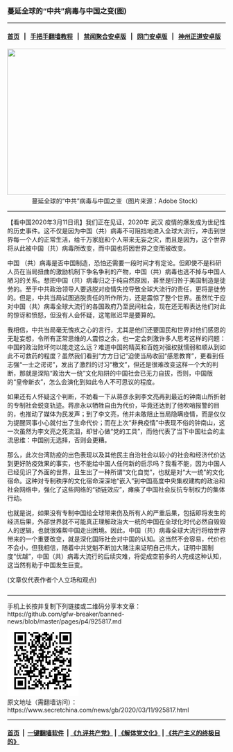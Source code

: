 ### 蔓延全球的“中共”病毒与中国之变(图)
------------------------

#### [首页](https://github.com/gfw-breaker/banned-news/blob/master/README.md) &nbsp;&nbsp;|&nbsp;&nbsp; [手把手翻墙教程](https://github.com/gfw-breaker/guides/wiki) &nbsp;&nbsp;|&nbsp;&nbsp; [禁闻聚合安卓版](https://github.com/gfw-breaker/bn-android) &nbsp;&nbsp;|&nbsp;&nbsp; [网门安卓版](https://github.com/oGate2/oGate) &nbsp;&nbsp;|&nbsp;&nbsp; [神州正道安卓版](https://github.com/SzzdOgate/update) 



<div class="article_right" style="fone-color:#000">
 <p style="text-align: center;">
  <img alt="" src="//img3.secretchina.com/pic/2020/2-13/p2626754a245265930-ss.jpg" style="height:337px; width:600px"/>
  <br>
   蔓延全球的“中共”病毒与中国之变（图片来源：Adobe Stock）
   <span id="hideid" name="hideid" style="color:red;display:none;">
    <span href="https://www.secretchina.com">
    </span>
   </span>
  </br>
 </p>
 <div id="txt-mid1-t21-2017">
  

---


  </div>
 </div>
 <p>
  【看中国2020年3月11日讯】我们正在见证，2020年
  <span href="https://www.secretchina.com/news/gb/tag/武汉" target="_blank">
   武汉
  </span>
  疫情的爆发成为世纪性的历史事件。这不仅是因为中国（共）病毒不可阻挡地进入全球大流行，冲击到世界每一个人的正常生活，给千万家庭和个人带来无妄之灾，而且是因为，这个世界将从此被中国（共）病毒所改变，而中国也将因世界之变而被改变。
  <span id="hideid" name="hideid" style="color:red;display:none;">
   <span href="https://www.secretchina.com">
   </span>
  </span>
 </p>
 <p>
  <span href="https://www.secretchina.com" target="_blank">
   中国
  </span>
  （共）病毒是否中国制造，恐怕还需要一段时间才有定论。但即使不是科研人员在当局扭曲的激励机制下争名争利的产物，中国（共）病毒也逃不掉与中国人陋习的关系。想把中国（共）病毒归之于纯自然原因，甚至是归咎于美国制造是徒劳的。至于中共政治领导人要逃脱对疫情失控导致全球大流行的责任，更将是徒劳的。但是，中共当局试图逃脱责任的所作所为，还是震惊了整个世界。虽然忙于应对中国（共）病毒全球大流行的各国政府乃至民间社会，现在还无暇表达他们对此的惊讶和愤怒，但没有人会怀疑，这笔账迟早是要算的。
 </p>
 <p>
  我相信，中共当局毫无愧疚之心的言行，尤其是他们还要国民和世界对他们感恩的无耻妄想，令所有正常思维的人震惊之余，也一定会刺激许多人思考这样的问题：中国的政治败坏何以能走这么远？难道中国的精英和百姓对强权就懦弱和顺从到如此不可救药的程度？虽然我们看到“方方日记”迫使当局收回“感恩教育”，更看到任志强“一士之谔谔”，发出了激烈的讨习“檄文”，但还是很难改变这样一个大的判断，那就是深陷“政治大一统”文化陷阱的中国社会已无力自拔，否则，中国版的“皇帝新衣”，怎么会演化到如此令人不可思议的程度。
 </p>
 <p>
  如果还有人怀疑这个判断，不妨看一下从蒋彦永到李文亮再到最近的钟南山所折射的专制社会蜕变轨迹。蒋彦永以牺牲自由为代价，毕竟还达到了他吹哨报警的目的，也推动了媒体为民发声；到了李文亮，他并未敢阻止当局隐瞒疫情，而是仅仅为提醒同事小心就付出了生命代价；而在上次“非典疫情”中表现不俗的钟南山，这一次虽然为李文亮之死流泪，却甘心做“党的工具”，而他代表了当下中国社会的主流思维：中国别无选择，否则会更糟。
 </p>
 <p>
  那么，此次台湾防疫的出色表现以及其他民主自治社会以较小的社会和经济代价达到更好防疫效果的事实，也不能给中国人任何新的启示吗？我看不能，因为中国人已经见识了外面的世界，且生出了一种所谓“文化自觉”，也就是对“大一统”的文化宿命。这种对专制秩序的文化宿命深深地“嵌入”到中国高度中央集权建构的政治和社会网络中，强化了这些网络的“锁链效应”，瘫痪了中国社会反抗专制权力的集体行动。
 </p>
 <p>
  也就是说，如果没有专制中国给全球带来伤及所有人的严重后果，包括即将发生的经济后果，外部世界就不可能真正理解政治大一统的中国在全球化时代必然自毁毁人的逻辑，也就很难帮中国走出困境。因此，中国（共）病毒全球大流行将给世界带来的一个重要改变，就是深化国际社会对中国的认知。这当然不会容易，代价也不会小，但我相信，随着中共党魁不断加大赌注来证明自己伟大，证明中国制度“优越”，中国（共）病毒大流行的后续灾难，将促成空前多的人完成这种认知，这当然有助于中国发生巨变。
 </p>
 (文章仅代表作者个人立场和观点)
 <center>
  <div>
   <div id="txt-mid2-t22-2017" style="display: block;  max-height: 351px;  overflow: hidden;">
    <div id="SC-21xxx">
    </div>
    <ins class="adsbygoogle" data-ad-client="ca-pub-1276641434651360" data-ad-format="auto" data-ad-slot="4301710469" data-full-width-responsive="true" style="display:block">
    </ins>
   </div>
  </div>
 </center>
 <div style="padding-top:12px;">
 </div>
</div>

<hr/>
手机上长按并复制下列链接或二维码分享本文章：<br/>
https://github.com/gfw-breaker/banned-news/blob/master/pages/p4/925817.md <br/>
<a href='https://github.com/gfw-breaker/banned-news/blob/master/pages/p4/925817.md'><img src='https://github.com/gfw-breaker/banned-news/blob/master/pages/p4/925817.md.png'/></a> <br/>
原文地址（需翻墙访问）：https://www.secretchina.com/news/gb/2020/03/11/925817.html


------------------------
#### [首页](https://github.com/gfw-breaker/banned-news/blob/master/README.md) &nbsp;|&nbsp; [一键翻墙软件](https://github.com/gfw-breaker/nogfw/blob/master/README.md) &nbsp;| [《九评共产党》](https://github.com/gfw-breaker/9ping.md/blob/master/README.md#九评之一评共产党是什么) | [《解体党文化》](https://github.com/gfw-breaker/jtdwh.md/blob/master/README.md) | [《共产主义的终极目的》](https://github.com/gfw-breaker/gczydzjmd.md/blob/master/README.md)


<img src='http://gfw-breaker.win/banned-news/pages/p4/925817.md' width='0px' height='0px'/>